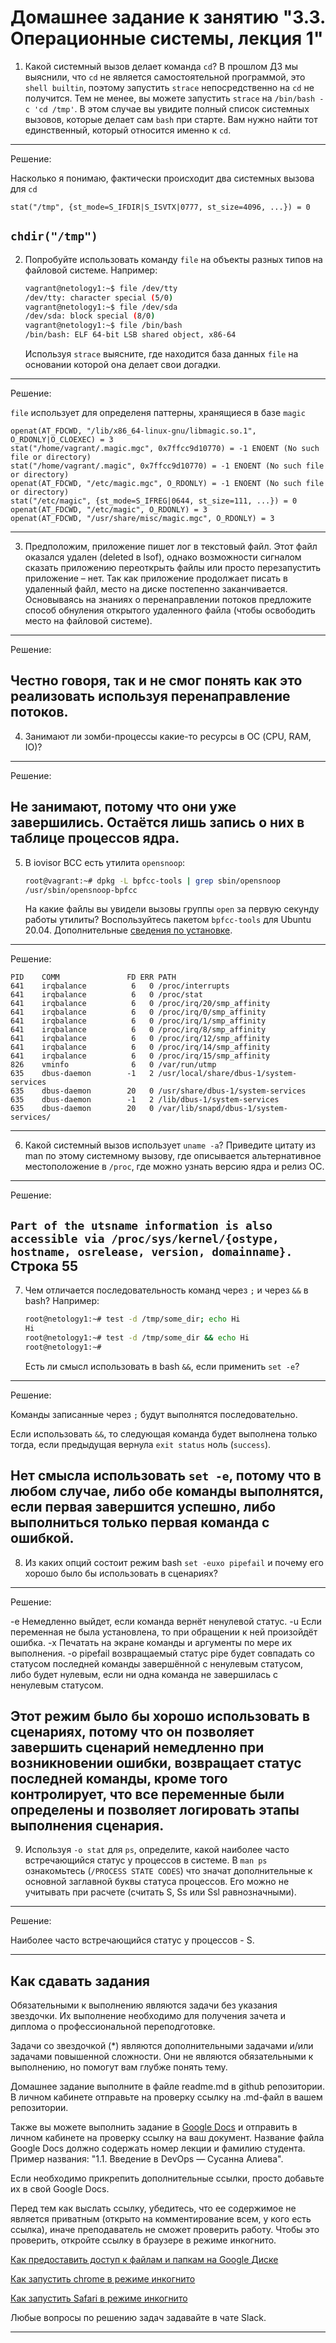 # Домашнее задание к занятию "3.3. Операционные системы, лекция 1"

1. Какой системный вызов делает команда `cd`? В прошлом ДЗ мы выяснили, что `cd` не является самостоятельной  программой, это `shell builtin`, поэтому запустить `strace` непосредственно на `cd` не получится. Тем не менее, вы можете запустить `strace` на `/bin/bash -c 'cd /tmp'`. В этом случае вы увидите полный список системных вызовов, которые делает сам `bash` при старте. Вам нужно найти тот единственный, который относится именно к `cd`.
---
Решение:

Насколько я понимаю, фактически происходит два системных вызова для `cd`

`stat("/tmp", {st_mode=S_IFDIR|S_ISVTX|0777, st_size=4096, ...}) = 0`

`chdir("/tmp")`
---

2. Попробуйте использовать команду `file` на объекты разных типов на файловой системе. Например:
    ```bash
    vagrant@netology1:~$ file /dev/tty
    /dev/tty: character special (5/0)
    vagrant@netology1:~$ file /dev/sda
    /dev/sda: block special (8/0)
    vagrant@netology1:~$ file /bin/bash
    /bin/bash: ELF 64-bit LSB shared object, x86-64
    ```
    Используя `strace` выясните, где находится база данных `file` на основании которой она делает свои догадки.
---
Решение:

`file` использует для определеня паттерны, хранящиеся в базе `magic`
```
openat(AT_FDCWD, "/lib/x86_64-linux-gnu/libmagic.so.1", O_RDONLY|O_CLOEXEC) = 3
stat("/home/vagrant/.magic.mgc", 0x7ffcc9d10770) = -1 ENOENT (No such file or directory)
stat("/home/vagrant/.magic", 0x7ffcc9d10770) = -1 ENOENT (No such file or directory)
openat(AT_FDCWD, "/etc/magic.mgc", O_RDONLY) = -1 ENOENT (No such file or directory)
stat("/etc/magic", {st_mode=S_IFREG|0644, st_size=111, ...}) = 0
openat(AT_FDCWD, "/etc/magic", O_RDONLY) = 3
openat(AT_FDCWD, "/usr/share/misc/magic.mgc", O_RDONLY) = 3
```
---

3. Предположим, приложение пишет лог в текстовый файл. Этот файл оказался удален (deleted в lsof), однако возможности сигналом сказать приложению переоткрыть файлы или просто перезапустить приложение – нет. Так как приложение продолжает писать в удаленный файл, место на диске постепенно заканчивается. Основываясь на знаниях о перенаправлении потоков предложите способ обнуления открытого удаленного файла (чтобы освободить место на файловой системе).
---
Решение:

Честно говоря, так и не смог понять как это реализовать используя перенаправление потоков.
---

4. Занимают ли зомби-процессы какие-то ресурсы в ОС (CPU, RAM, IO)?
---
Решение:

Не занимают, потому что они уже завершились. Остаётся лишь запись о них в таблице процессов ядра.
---

5. В iovisor BCC есть утилита `opensnoop`:
    ```bash
    root@vagrant:~# dpkg -L bpfcc-tools | grep sbin/opensnoop
    /usr/sbin/opensnoop-bpfcc
    ```
    На какие файлы вы увидели вызовы группы `open` за первую секунду работы утилиты? Воспользуйтесь пакетом `bpfcc-tools` для Ubuntu 20.04. Дополнительные [сведения по установке](https://github.com/iovisor/bcc/blob/master/INSTALL.md).
---
Решение:

```
PID    COMM               FD ERR PATH
641    irqbalance          6   0 /proc/interrupts
641    irqbalance          6   0 /proc/stat
641    irqbalance          6   0 /proc/irq/20/smp_affinity
641    irqbalance          6   0 /proc/irq/0/smp_affinity
641    irqbalance          6   0 /proc/irq/1/smp_affinity
641    irqbalance          6   0 /proc/irq/8/smp_affinity
641    irqbalance          6   0 /proc/irq/12/smp_affinity
641    irqbalance          6   0 /proc/irq/14/smp_affinity
641    irqbalance          6   0 /proc/irq/15/smp_affinity
826    vminfo              6   0 /var/run/utmp
635    dbus-daemon        -1   2 /usr/local/share/dbus-1/system-services
635    dbus-daemon        20   0 /usr/share/dbus-1/system-services
635    dbus-daemon        -1   2 /lib/dbus-1/system-services
635    dbus-daemon        20   0 /var/lib/snapd/dbus-1/system-services/
```
---

6. Какой системный вызов использует `uname -a`? Приведите цитату из man по этому системному вызову, где описывается альтернативное местоположение в `/proc`, где можно узнать версию ядра и релиз ОС.
---
Решение:

`Part of the utsname information is also accessible via /proc/sys/kernel/{ostype, hostname, osrelease, version, domainname}.`
Строка 55
---

7. Чем отличается последовательность команд через `;` и через `&&` в bash? Например:
    ```bash
    root@netology1:~# test -d /tmp/some_dir; echo Hi
    Hi
    root@netology1:~# test -d /tmp/some_dir && echo Hi
    root@netology1:~#
    ```
    Есть ли смысл использовать в bash `&&`, если применить `set -e`?
---
Решение:

Команды записанные через `;` будут выполнятся последовательно.

Если использовать `&&`, то следующая команда будет выполнена только тогда, если предыдущая вернула `exit status` ноль (`success`).

Нет смысла использовать `set -e`, потому что в любом случае, либо обе команды выполнятся, если первая завершится успешно, либо выполниться только первая команда с ошибкой.
---

8. Из каких опций состоит режим bash `set -euxo pipefail` и почему его хорошо было бы использовать в сценариях?
---
Решение:

-e  Немедленно выйдет, если команда вернёт ненулевой статус.
-u  Если переменная не была установлена, то при обращении к ней произойдёт ошибка.
-x  Печатать на экране команды и аргументы по мере их выполнения.
-o  pipefail  возвращаемый статус pipe будет совпадать со статусом последней команды завершённой с ненулевым статусом, либо будет нулевым, если ни одна команда не завершилась с ненулевым статусом.

Этот режим было бы хорошо использовать в сценариях, потому что он позволяет завершить сценарий немедленно при возникновении ошибки, возвращает статус последней команды, кроме того контролирует, что все переменные были определены и позволяет логировать этапы выполнения сценария.
---

9. Используя `-o stat` для `ps`, определите, какой наиболее часто встречающийся статус у процессов в системе. В `man ps` ознакомьтесь (`/PROCESS STATE CODES`) что значат дополнительные к основной заглавной буквы статуса процессов. Его можно не учитывать при расчете (считать S, Ss или Ssl равнозначными).
---
Решение:

Наиболее часто встречающийся статус у процессов - S.

---
## Как сдавать задания

Обязательными к выполнению являются задачи без указания звездочки. Их выполнение необходимо для получения зачета и диплома о профессиональной переподготовке.

Задачи со звездочкой (*) являются дополнительными задачами и/или задачами повышенной сложности. Они не являются обязательными к выполнению, но помогут вам глубже понять тему.

Домашнее задание выполните в файле readme.md в github репозитории. В личном кабинете отправьте на проверку ссылку на .md-файл в вашем репозитории.

Также вы можете выполнить задание в [Google Docs](https://docs.google.com/document/u/0/?tgif=d) и отправить в личном кабинете на проверку ссылку на ваш документ.
Название файла Google Docs должно содержать номер лекции и фамилию студента. Пример названия: "1.1. Введение в DevOps — Сусанна Алиева".

Если необходимо прикрепить дополнительные ссылки, просто добавьте их в свой Google Docs.

Перед тем как выслать ссылку, убедитесь, что ее содержимое не является приватным (открыто на комментирование всем, у кого есть ссылка), иначе преподаватель не сможет проверить работу. Чтобы это проверить, откройте ссылку в браузере в режиме инкогнито.

[Как предоставить доступ к файлам и папкам на Google Диске](https://support.google.com/docs/answer/2494822?hl=ru&co=GENIE.Platform%3DDesktop)

[Как запустить chrome в режиме инкогнито ](https://support.google.com/chrome/answer/95464?co=GENIE.Platform%3DDesktop&hl=ru)

[Как запустить  Safari в режиме инкогнито ](https://support.apple.com/ru-ru/guide/safari/ibrw1069/mac)

Любые вопросы по решению задач задавайте в чате Slack.

---
